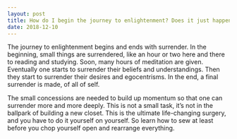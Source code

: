 ```yaml
---
layout: post
title: How do I begin the journey to enlightenment? Does it just happen or does one have to want it?
date: 2018-12-10
---
```


<p>The journey to enlightenment begins and ends with surrender. In the beginning, small things are surrendered, like an hour or two here and there to reading and studying. Soon, many hours of meditation are given. Eventually one starts to surrender their beliefs and understandings. Then they start to surrender their desires and egocentrisms. In the end, a final surrender is made, of all of self.</p><p>The small concessions are needed to build up momentum so that one can surrender more and more deeply. This is not a small task, it’s not in the ballpark of building a new closet. This is the ultimate life-changing surgery, and you have to do it yourself on yourself. So learn how to sew at least before you chop yourself open and rearrange everything.</p>

